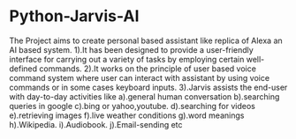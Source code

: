 # Python-Jarvis-AI
The Project aims to create personal based assistant like replica of Alexa an AI based system.
1).It has been designed to provide a user-friendly interface for carrying out a variety of tasks by employing certain well-defined commands.
2).It works on the principle of user based voice command system where user can interact with assistant by using voice commands or in some cases keyboard inputs.
3).Jarvis assists the end-user with day-to-day activities like 
  a).general human conversation
  b).searching queries in google
  c).bing or yahoo,youtube.
  d).searching for videos
  e).retrieving images
  f).live weather conditions
  g).word meanings
  h).Wikipedia.
  i).Audiobook.
  j).Email-sending etc
 

